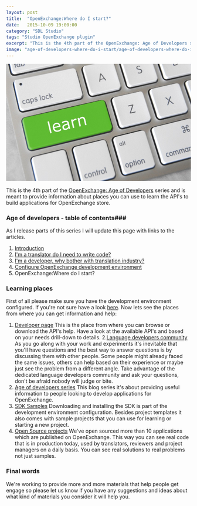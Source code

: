 ```yaml
---
layout: post
title:  "OpenExchange:Where do I start?"
date:   2015-10-09 19:00:00
category: "SDL Studio"
tags: "Studio OpenExchange plugin"
excerpt: "This is the 4th part of the OpenExchange: Age of Developers series and is meant to provide information about places you can use to learn the API's to build applications for OpenExchange store."
image: "age-of-developers-where-do-i-start/age-of-developers-where-do-i-start.jpg"
---
```


<img src="/assets/images/posts/age-of-developers-where-do-i-start/age-of-developers-where-do-i-start.jpg" alt="training day" title="training day" class="img-responsive">

<p class="dropcap">This is the 4th part of the <a href="http://romuluscrisan.com/sdl%20studio/2015/07/20/OpenExchange-age-of-developers.html" target="_blank">OpenExchange: Age of Developers</a> series and is meant to provide information about places you can use to learn the API's to build applications for OpenExchange store.</p>

### Age of developers - table of contents###

As I release parts of this series I will update this page with links to the articles.

1. [Introduction](http://romuluscrisan.com/sdl%20studio/2015/07/20/OpenExchange-age-of-developers.html)
2. [I'm a translator do I need to write code?](http://romuluscrisan.com/sdl%20studio/2015/07/20/OpenExchange-age-of-developers-translator-code.html)
3. [I'm a developer, why bother with translation industry?](http://romuluscrisan.com/sdl%20studio/2015/08/05/OpenExchange-age-of-developers-developer-translation-industry.html)
4. [Configure OpenExchange development environment](http://romuluscrisan.com/sdl%20studio/2015/08/25/OpenExchange-age-of-developers-build-environment.html)
5. OpenExchange:Where do I start?

### Learning places ###

First of all please make sure you have the development environment configured. If you're not sure have a look [here](http://romuluscrisan.com/sdl%20studio/2015/08/25/OpenExchange-age-of-developers-build-environment.html). Now lets see the places from where you can get information and help:

1. [Developer page](http://www.translationzone.com/openexchange/developer/sdk.html) This is the place from where you can browse or download the API's help. Have a look at the available API's and based on your needs drill-down to details.
2.[Language developers community](https://community.sdl.com/developers/language-developers/) As you go along with your work and experiments it's inevitable that you'll have questions and the best way to answer questions is by discussing them with other people. Some people might already faced the same issues, others can help based on their experience or maybe just see the problem from a different angle. Take advantage of the dedicated language developers community and ask your questions, don't be afraid nobody will judge or bite.
3. [Age of developers series](http://romuluscrisan.com/sdl%20studio/2015/07/20/OpenExchange-age-of-developers.html) This blog series it's about providing useful information to people looking to develop applications for OpenExchange.
4. [SDK Samples](http://producthelp.sdl.com/SDK/Installer/4.0/SDLTradosStudio2015SDK.exe?s=220754%7C20150929122123%7C0xc14fa61273cb403b6b17b8063f985709b69a88ee) Downloading and installing the SDK is part of the development environment configuration. Besides project templates it also comes with sample projects that you can use for learning or starting a new project.
5. [Open Source projects](http://sdl.github.io/#language) We've open sourced more than 10 applications which are published on OpenExchange. This way you can see real code that is in production today, used by translators, reviewers and project managers on a daily basis. You can see real solutions to real problems not just samples. 

### Final words ###

We're working to provide more and more materials that help people get engage so please let us know if you have any suggestions and ideas about what kind of materials you consider it will help you.
